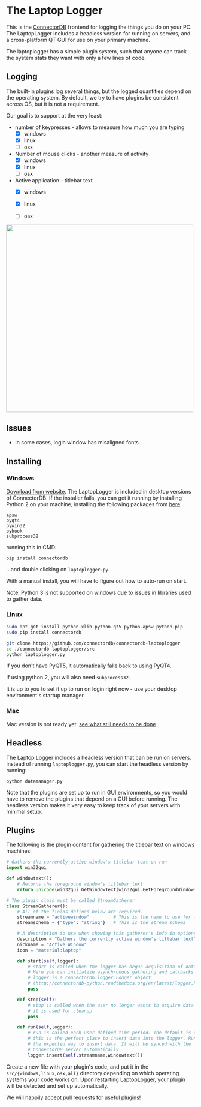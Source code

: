 The Laptop Logger
==================

This is the [ConnectorDB](https://connectordb.io) frontend for logging the things you do on your PC. The LaptopLogger includes a headless version for running on servers, and a cross-platform QT GUI for use on your primary machine.

The laptoplogger has a simple plugin system, such that anyone can track the system stats they want with only a few lines of code.

## Logging
The built-in plugins log several things, but the logged quantities depend on the operating system.
By default, we try to have plugins be consistent across OS, but it is not a requirement.

Our goal is to support at the very least:
- number of keypresses - allows to measure how much you are typing
	- [x] windows
	- [x] linux
	- [ ] osx
- Number of mouse clicks - another measure of activity
	- [x] windows
	- [x] linux
	- [ ] osx
- Active application - titlebar text
	- [x] windows
	- [x] linux
	- [ ] osx


<img src="https://raw.githubusercontent.com/connectordb/connectordb-laptoplogger/master/laptoplogger.png" width="500"/>


## Issues
- In some cases, login window has misaligned fonts.

## Installing

### Windows
[Download from website](https://connectordb.io/download). The LaptopLogger is included in desktop versions of ConnectorDB. If the installer fails, you can get it running
by installing Python 2 on your machine, installing the following packages from [here](http://www.lfd.uci.edu/~gohlke/pythonlibs/):
```
apsw
pyqt4
pywin32
pyhook
subprocess32
```

running this in CMD:
```
pip install connectordb
```

...and double clicking on `laptoplogger.py`.

With a manual install, you will have to figure out how to auto-run on start.

Note: Python 3 is not supported on windows due to issues in libraries used to gather data.

### Linux

```bash
sudo apt-get install python-xlib python-qt5 python-apsw python-pip
sudo pip install connectordb

git clone https://github.com/connectordb/connectordb-laptoplogger
cd ./connectordb-laptoplogger/src
python laptoplogger.py
```

If you don't have PyQT5, it automatically falls back to using PyQT4.

If using python 2, you will also need `subprocess32`.

It is up to you to set it up to run on login right now - use your desktop environment's startup manager.

### Mac

Mac version is not ready yet: [see what still needs to be done](https://github.com/connectordb/connectordb-laptoplogger/issues/2)

## Headless

The Laptop Logger includes a headless version that can be run on servers. Instead of running `laptoplogger.py`,
you can start the headless version by running:

```
python datamanager.py
```

Note that the plugins are set up to run in GUI environments, so you would have to remove the plugins that depend on a GUI
before running. The headless version makes it very easy to keep track of your servers with minimal setup.

## Plugins

The following is the plugin content for gathering the titlebar text on windows machines:

```python
# Gathers the currently active window's titlebar text on run
import win32gui

def windowtext():
	# Returns the foreground window's titlebar text
	return unicode(win32gui.GetWindowText(win32gui.GetForegroundWindow()),errors="ignore")

# The plugin class must be called StreamGatherer
class StreamGatherer():
	# All of the fields defined below are required.
	streamname = "activewindow"         # This is the name to use for the stream
	streamschema = {"type": "string"}   # This is the stream schema

	# A description to use when showing this gatherer's info in options
	description = "Gathers the currently active window's titlebar text"
	nickname = "Active Window"
	icon = "material:laptop"

	def start(self,logger):
		# start is called when the logger has begun acquisition of data.
		# Here you can initialize asynchronous gathering and callbacks
		# logger is a connectordb.logger.Logger object
		# (http://connectordb-python.readthedocs.org/en/latest/logger.html)
		pass

	def stop(self):
		# stop is called when the user no longer wants to acquire data from your plugin.
		# it is used for cleanup.
		pass

	def run(self,logger):
		# run is called each user-defined time period. The default is once every 4 seconds.
		# this is the perfect place to insert data into the logger. Running logger.insert is
		# the expected way to insert data. It will be synced with the
		# ConnectorDB server automatically.
		logger.insert(self.streamname,windowtext())

```

Create a new file with your plugin's code, and put it in the `src/{windows,linux,osx,all}` directory depending on which operating systems your code works on. Upon restarting LaptopLogger, your plugin will be detected and set up automatically.

We will happily accept pull requests for useful plugins!
